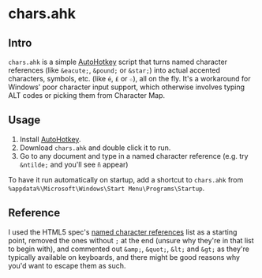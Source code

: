 # chars.ahk

## Intro

`chars.ahk` is a simple [AutoHotkey](https://www.autohotkey.com/) script that turns named character references (like `&eacute;`, `&pound;` or `&star;`) into actual accented characters, symbols, etc. (like `é`, `£` or `☆`), all on the fly. It's a workaround for Windows' poor character input support, which otherwise involves typing ALT codes or picking them from Character Map.

## Usage

1. Install [AutoHotkey](https://www.autohotkey.com/).
2. Download `chars.ahk` and double click it to run.
3. Go to any document and type in a named character reference (e.g. try `&ntilde;` and you'll see `ñ` appear)

To have it run automatically on startup, add a shortcut to `chars.ahk` from `%appdata%\Microsoft\Windows\Start Menu\Programs\Startup`.

## Reference

I used the HTML5 spec's [named character references](https://www.w3.org/TR/html5/syntax.html#named-character-references) list as a starting point, removed the ones without `;` at the end (unsure why they're in that list to begin with), and commented out `&amp;`, `&quot;`, `&lt;` and `&gt;` as they're typically available on keyboards, and there might be good reasons why you'd want to escape them as such.
